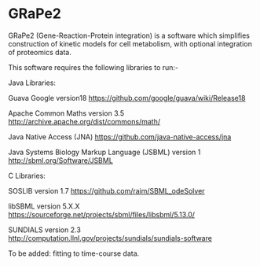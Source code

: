 # GRaPe2
GRaPe2 (Gene-Reaction-Protein integration) is a software which simplifies construction of kinetic models for cell metabolism, with optional integration of proteomics data.

This software requires the following libraries to run:-

Java Libraries:

Guava Google version18            https://github.com/google/guava/wiki/Release18

Apache Common Maths version 3.5   http://archive.apache.org/dist/commons/math/

Java Native Access (JNA)          https://github.com/java-native-access/jna

Java Systems Biology Markup Language (JSBML) version 1    http://sbml.org/Software/JSBML



C Libraries: 

SOSLIB version 1.7 https://github.com/raim/SBML_odeSolver 

libSBML version 5.X.X https://sourceforge.net/projects/sbml/files/libsbml/5.13.0/ 

SUNDIALS version 2.3 http://computation.llnl.gov/projects/sundials/sundials-software


To be added:
fitting to time-course data.

